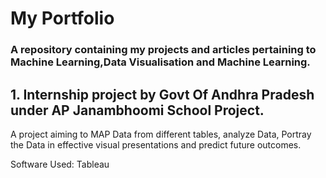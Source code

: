 # My Portfolio

### A repository containing my projects and articles pertaining to Machine Learning,Data Visualisation and Machine Learning.

<p align="center">
  
 ## 1. Internship project by Govt Of Andhra Pradesh under AP Janambhoomi School Project.

 A project aiming to MAP Data from different tables, analyze Data, Portray the Data in effective visual presentations and predict future    outcomes.

 Software Used: Tableau

</p>
